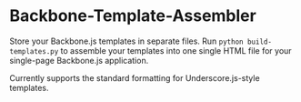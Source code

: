 # Backbone-Template-Assembler

Store your Backbone.js templates in separate files.  Run `python build-templates.py` to assemble your templates into one single HTML file for your single-page Backbone.js application.

Currently supports the standard formatting for Underscore.js-style templates.